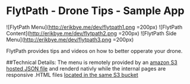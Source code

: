 # FlytPath - Drone Tips -  Sample App

![FlytPath Menu](http://erikbye.me/dev/flytpath1.png =200px)
![FlytPath Content](http://erikbye.me/dev/flytpath2.png =200px)
![FlytPath Side Menu](http://erikbye.me/dev/flytpath3.png =200px)

FlytPath provides tips and videos on how to better opperate your drone.


##Technical Details:
The menu is remotely provided by an [amazon S3 hosted JSON file](https://s3.amazonaws.com/flytpath-1/menu.json) and renderd nativly while the internal pages are responsive .HTML files [located in the same S3 bucket](https://s3.amazonaws.com/flytpath-1/Phantom/index.html)


